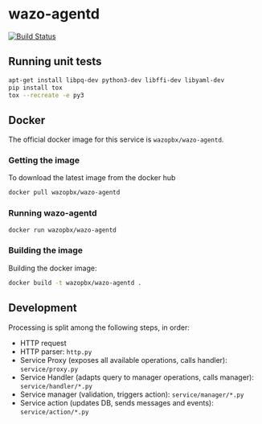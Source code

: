 # wazo-agentd

[![Build Status](https://jenkins.wazo.community/buildStatus/icon?job=wazo-agentd)](https://jenkins.wazo.community/job/wazo-agentd)

## Running unit tests

```sh
apt-get install libpq-dev python3-dev libffi-dev libyaml-dev
pip install tox
tox --recreate -e py3
```

## Docker

The official docker image for this service is `wazopbx/wazo-agentd`.

### Getting the image

To download the latest image from the docker hub

```sh
docker pull wazopbx/wazo-agentd
```

### Running wazo-agentd

```sh
docker run wazopbx/wazo-agentd
```

### Building the image

Building the docker image:

```sh
docker build -t wazopbx/wazo-agentd .
```

## Development

Processing is split among the following steps, in order:

* HTTP request
* HTTP parser: `http.py`
* Service Proxy (exposes all available operations, calls handler): `service/proxy.py`
* Service Handler (adapts query to manager operations, calls manager): `service/handler/*.py`
* Service manager (validation, triggers action): `service/manager/*.py`
* Service action (updates DB, sends messages and events): `service/action/*.py`
